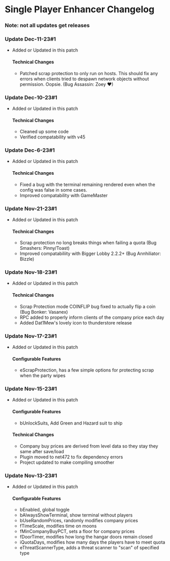 # Single Player Enhancer Changelog
### Note: not all updates get releases

### Update Dec-11-23#1
*  Added or Updated in this patch
    #### Technical Changes
    *  Patched scrap protection to only run on hosts. This should fix any errors when clients tried to despawn network objects without permission. Oopsie. (Bug Assassin: Zoey ♥)

### Update Dec-10-23#1
*  Added or Updated in this patch
    #### Technical Changes
    *  Cleaned up some code
    *  Verified compatability with v45

### Update Dec-6-23#1
*  Added or Updated in this patch
    #### Technical Changes
    *  Fixed a bug with the terminal remaining rendered even when the config was false in some cases.
    *  Improved compatability with GameMaster

### Update Nov-21-23#1
*  Added or Updated in this patch
    #### Technical Changes
    *  Scrap protection no long breaks things when failing a quota (Bug Smashers: Pinny/Toast)
    *  Improved compatabiliity with Bigger Lobby 2.2.2+ (Bug Annhiliator: Bizzle)

### Update Nov-18-23#1
*  Added or Updated in this patch
    #### Technical Changes
    *  Scrap Protection mode COINFLIP bug fixed to actually flip a coin (Bug Bonker: Vasanex)
    *  RPC added to properly inform clients of the company price each day
    *  Added Dat1Mew's lovely icon to thunderstore release

### Update Nov-17-23#1
*  Added or Updated in this patch
    #### Configurable Features
    *  eScrapProtection, has a few simple options for protecting scrap when the party wipes

### Update Nov-15-23#1
*  Added or Updated in this patch
    #### Configurable Features
    *  bUnlockSuits, Add Green and Hazard suit to ship
    #### Technical Changes
    *  Company buy prices are derived from level data so they stay they same after save/load
    *  Plugin moved to net472 to fix dependency errors
    *  Project updated to make compiling smoother

### Update Nov-13-23#1
*  Added or Updated in this patch
    #### Configurable Features
    *  bEnabled, global toggle
    *  bAlwaysShowTerminal, show terminal without players
    *  bUseRandomPrices, randomly modifies company prices
    *  fTimeScale, modifies time on moons
    *  fMinCompanyBuyPCT, sets a floor for company prices
    *  fDoorTimer, modifies how long the hangar doors remain closed
    *  iQuotaDays, modifies how many days the players have to meet quota
    *  eThreatScannerType, adds a threat scanner to "scan" of specified type